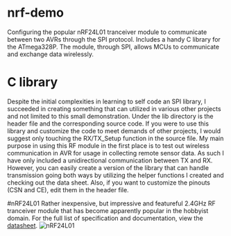# nrf-demo
Configuring the popular nRF24L01 tranceiver module to communicate between two AVRs through the SPI protocol. Includes a handy C library for the ATmega328P. The module,
through SPI, allows MCUs to communicate and exchange data wirelessly.

# C library
Despite the initial complexities in learning to self code an SPI library, I succeeded in creating something that can utilized in various other projects and not limited
to this small demonstration. Under the lib directory is the header file and the corresponding source code. If you were to use this library and customize the code to meet 
demands of other projects, I would suggest only touching the RX/TX_Setup function in the source file. My main purpose in using this RF module in the first place is to test
out wireless communication in AVR for usage in collecting remote sensor data. As such I have only included a unidirectional communication between TX and RX. However, you
can easily create a version of the library that can handle transmission going both ways by utilizing the helper functions I created and checking out the data sheet. Also, 
if you want to customize the pinouts (CSN and CE), edit them in the header file.

#nRF24L01
Rather inexpensive, but impressive and featureful 2.4GHz RF tranceiver module that has become apparently popular in the hobbyist domain. For the full list of specification and
documentation, view the [datasheet](https://www.sparkfun.com/datasheets/Components/nRF24L01_prelim_prod_spec_1_2.pdf).
![nRF24L01](https://image.pushauction.com/0/0/9d5737cf-1a8d-4335-8999-1e263f97a4d9/4c809ec5-6df4-472e-a03a-06cca0cc4c3d.jpg)

